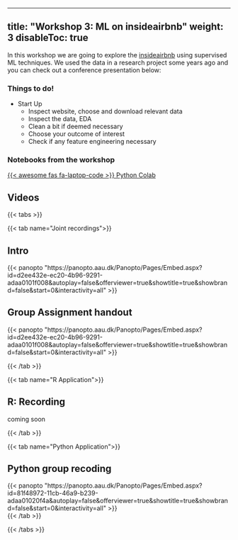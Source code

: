 
---
title: "Workshop 3: ML on insideairbnb"
weight: 3
disableToc: true
---


In this workshop we are going to explore the [insideairbnb](http://insideairbnb.com/) using supervised ML techniques.
We used the data in a research project some years ago and you can check out a conference presentation below:

### Things to do!

- Start Up
  - Inspect website, choose and download relevant data
  - Inspect the data, EDA
  - Clean a bit if deemed necessary
  - Choose your outcome of interest
  - Check if any feature engineering necessary

### Notebooks from the workshop

[{{< awesome fas fa-laptop-code >}} Python Colab](https://colab.research.google.com/github/SDS-AAU/SDS-master/blob/master/M1/Notebooks/workshops/M1_W3_nb_py.ipynb)




<!---
### Schedule for the workshop

| Time        | Activity                                                              |
|-------------|-----------------------------------------------------------------------|
| 9:10-9:45   | Work in groups on Dimensionality reduction |
| 10:00-10:15 | Explore issues and discuss                |
| 10:15-11:00 | Work in groups on Clustering questions                                                 |
| 11:10-11:45 | Discuss solutions and explore alternative analyses split                                          |
| 11:45-12:00 | Hand out Peergrade assignment                                         |                                    |


## In class Notebooks

* R team [:::: HERE ::::](https://sds-aau.github.io/SDS-2021/workshops/2021/M1_workshop2_UML_R.nb.html)

--->


## Videos

{{< tabs >}}

{{< tab name="Joint recordings">}}
  <h2>Intro</h2>
  {{< panopto  "https://panopto.aau.dk/Panopto/Pages/Embed.aspx?id=d2ee432e-ec20-4b96-9291-adaa0101f008&autoplay=false&offerviewer=true&showtitle=true&showbrand=false&start=0&interactivity=all" >}}

 <h2>Group Assignment handout</h2>
  {{< panopto  "https://panopto.aau.dk/Panopto/Pages/Embed.aspx?id=d2ee432e-ec20-4b96-9291-adaa0101f008&autoplay=false&offerviewer=true&showtitle=true&showbrand=false&start=0&interactivity=all" >}}


{{< /tab >}}



{{< tab name="R Application">}}
<div>

  <h2>R: Recording</h2>
 
 coming soon

</div>
{{< /tab >}}



{{< tab name="Python Application">}}
<div>
  
  
  <h2>Python group recoding </h2>
  {{< panopto "https://panopto.aau.dk/Panopto/Pages/Embed.aspx?id=81f48972-11cb-46a9-b239-adaa01020f4a&autoplay=false&offerviewer=true&showtitle=true&showbrand=false&start=0&interactivity=all" >}}
</div>
{{< /tab >}}

{{< /tabs >}}



